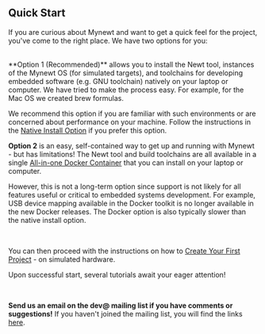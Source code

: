 ## Quick Start

If you are curious about Mynewt and want to get a quick feel for the project, you've come to the right place. We have two options for you:

<br>
**Option 1 (Recommended)** allows you to install the Newt tool, instances of the Mynewt OS (for simulated targets), and toolchains for developing embedded software (e.g. GNU toolchain) natively on your laptop or computer. We have tried to make the process easy. For example, for the Mac OS we created brew formulas. 

We recommend this option if you are familiar with such environments or are concerned about performance on your machine. Follow the instructions in the [Native Install Option](native_install_intro.md) if you prefer this option.


**Option 2** is an easy, self-contained way to get up and running with Mynewt - but has limitations! The Newt tool and build toolchains are all available in a single [All-in-one Docker Container](docker.md) that you can install on your laptop or computer.

However, this is not a long-term option since support is not likely for all features useful or critical to embedded systems development. For example, USB device mapping available in the Docker toolkit is no longer available in the new Docker releases. The Docker option is also typically slower than the native install option. 

<br>


You can then proceed with the instructions on how to [Create Your First Project](project_create.md) - on simulated hardware.

Upon successful start, several tutorials await your eager attention!

<br>

**Send us an email on the dev@ mailing list if you have comments or suggestions!** If you haven't joined the mailing list, you will find the links [here](../../community.md).

<br>

